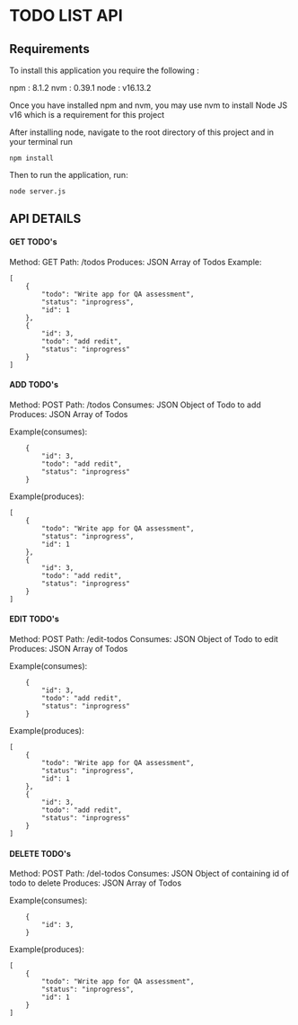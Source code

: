 # TODO LIST API

## Requirements

To install this application you require the following :

npm : 8.1.2
nvm : 0.39.1
node : v16.13.2


Once you have installed npm and nvm, you may use nvm to install Node JS v16 which is a requirement for this project

After installing node, navigate to the root directory of this project and in your terminal run

`npm install`

Then to run the application, run:

`node server.js`


## API DETAILS

#### GET TODO's

Method: GET
Path: /todos
Produces: JSON Array of Todos
Example:
````
[
    {
        "todo": "Write app for QA assessment",
        "status": "inprogress",
        "id": 1
    },
    {
        "id": 3,
        "todo": "add redit",
        "status": "inprogress"
    }
]
````

#### ADD TODO's

Method: POST
Path: /todos
Consumes: JSON Object of Todo to add
Produces: JSON Array of Todos

Example(consumes):
````
    {
        "id": 3,
        "todo": "add redit",
        "status": "inprogress"
    }
````

Example(produces):
````
[
    {
        "todo": "Write app for QA assessment",
        "status": "inprogress",
        "id": 1
    },
    {
        "id": 3,
        "todo": "add redit",
        "status": "inprogress"
    }
]
````

#### EDIT TODO's

Method: POST
Path: /edit-todos
Consumes: JSON Object of Todo to edit
Produces: JSON Array of Todos

Example(consumes):
````
    {
        "id": 3,
        "todo": "add redit",
        "status": "inprogress"
    }
````

Example(produces):
````
[
    {
        "todo": "Write app for QA assessment",
        "status": "inprogress",
        "id": 1
    },
    {
        "id": 3,
        "todo": "add redit",
        "status": "inprogress"
    }
]
````

#### DELETE TODO's

Method: POST
Path: /del-todos
Consumes: JSON Object of containing id of todo to delete
Produces: JSON Array of Todos

Example(consumes):
````
    {
        "id": 3,
    }
````

Example(produces):
````
[
    {
        "todo": "Write app for QA assessment",
        "status": "inprogress",
        "id": 1
    }
]
````
